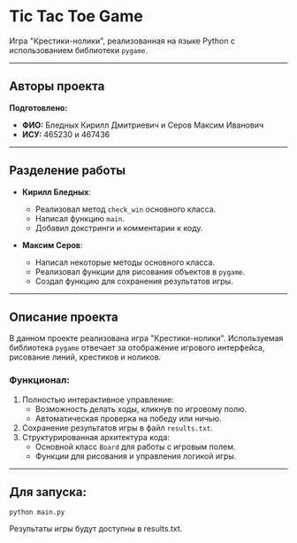 # Tic Tac Toe Game

Игра "Крестики-нолики", реализованная на языке Python с использованием библиотеки `pygame`.

---

## Авторы проекта

**Подготовлено:**

- **ФИО:** Бледных Кирилл Дмитриевич и Серов Максим Иванович  
- **ИСУ:** 465230 и 467436

---

## Разделение работы

- **Кирилл Бледных**:  
  - Реализовал метод `check_win` основного класса.  
  - Написал функцию `main`.  
  - Добавил докстринги и комментарии к коду.
  
- **Максим Серов**:  
  - Написал некоторые методы основного класса.  
  - Реализовал функции для рисования объектов в `pygame`.  
  - Создал функцию для сохранения результатов игры.

---

## Описание проекта

В данном проекте реализована игра "Крестики-нолики". Используемая библиотека `pygame` отвечает за отображение игрового интерфейса, рисование линий, крестиков и ноликов.

### Функционал:
1. Полностью интерактивное управление:
   - Возможность делать ходы, кликнув по игровому полю.
   - Автоматическая проверка на победу или ничью.
2. Сохранение результатов игры в файл `results.txt`.
3. Структурированная архитектура кода:
   - Основной класс `Board` для работы с игровым полем.
   - Функции для рисования и управления логикой игры.

---

## Для запуска:

```shell
python main.py
```
Результаты игры будут доступны в results.txt.

